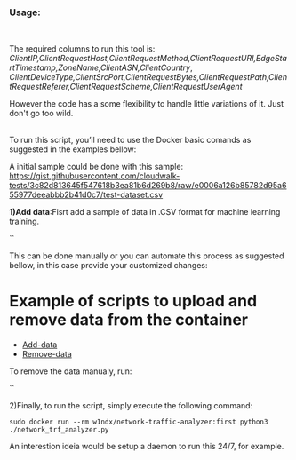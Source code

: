 <h3>Usage:</h3><br>

The required columns to run this tool is:<br>
*ClientIP,ClientRequestHost,ClientRequestMethod,ClientRequestURI,EdgeStartTimestamp,ZoneName,ClientASN,ClientCountry*,<br>
*ClientDeviceType,ClientSrcPort,ClientRequestBytes,ClientRequestPath,ClientRequestReferer,ClientRequestScheme,ClientRequestUserAgent*<br>


However the code has a some flexibility to handle little variations of it. Just don't go too wild.<br><br>

To run this script, you’ll need to use the Docker basic comands as suggested in the examples bellow:<br>



A initial sample could be done with this sample: https://gist.githubusercontent.com/cloudwalk-tests/3c82d813645f547618b3ea81b6d269b8/raw/e0006a126b85782d95a655977deeabbb2b41d0c7/test-dataset.csv<br>

**1)Add data**:Fisrt add a sample of data in .CSV format for machine learning training.<br>

``

This can be done manually or you can automate this process as suggested bellow, in this case provide your customized changes:<br>

# Example of scripts to upload and remove data from the container 
- [Add-data](add-data.sh)<br>
- [Remove-data](remove-data.sh)<br>


To remove the data manualy, run:<br>

``

2)Finally, to run the script, simply execute the following command:<br>

`sudo docker run --rm w1ndx/network-traffic-analyzer:first python3 ./network_trf_analyzer.py`

An interestion ideia would be setup a daemon to run this 24/7, for example.
